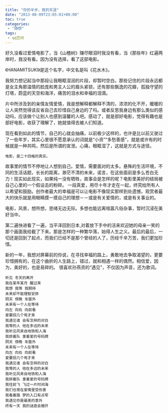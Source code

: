 ```yaml
---
title: "你的半步，我的天涯"
date: "2013-08-09T23:05:01+08:00"
toc: true
categories:
 - "随想"
tags:
 - qq空间
---
```


好久没看过爱情电影了，当《山楂树》赚尽眼泪时我没有看，当《那些年》红遍两岸时，我没有看。因为没有选择，看了这部电影。

《HANAMITSUKI》是这个名字，中文名是叫《花水木》。

我努力想记起当中那段让我眼眶湿润的片段，却暂时空白。那些记住的片段永远都是女主角那温情的脸庞和男主人公的眉头紧锁，还有那些飘逸的花瓣，孤独守望的灯塔，蔚蓝的天空和海洋，痛苦的泪水和幸福的泪滴。

片中所涉及到的亲情友情爱情，我是想解释都解释不清的，浓浓的化不开，暖暖的让人突然觉得该反省自己去珍惜自己身边的了吗。或者反思我身边有那么类似的感动吗，应该做个让别人也感到温馨的人吧。感动了，就是部好电影，觉得有趣也是部好电影，收获了理解了，她就值得去被人们知道。

现在看到如此的情节，自己的心就会抽痛，以前极少这样的，也许是比以前又驶过了一些年岁，其实心里很不愿意承认的词就是“小资”“多愁善感”，就是或许有的时候就是一种共鸣，然后是所谓的宣泄。心痛，眼眶湿了，这就是方式与途径。

    电影，是二十四格的真实。 

故事里的情节不停地让人想到自己。爱情，需要面对的太多。悬殊的生活环境，不同的生活话题，长长的距离，渺茫不清的未来，诺言，在这些面前是多么苍白无力！现实如此现实，如果纯一没有牺牲，故事会是怎样的呢？电影里美好的结局被自己心里的一个假设击的粉碎。 一段真爱，用尽十年才走在一起，终究给所有人以希望和鼓励。创作者最大的幸福是可以让电影不像现实那样到处遗憾，观赏者最大的快乐就是用眼睛摸一摸自己的理想－－或是有关爱情的，或是有关事业的。

电影，风景，想所想，思绪无边无际。多想也能远离喧嚣凡俗杂事，暂时沉浸在美好当中。

第二遍快进看了一遍，当平泽回到日本,对着放下手中的活来欢迎她的母亲一笑的那个画面我给截了下来。那是怎样的一种繁华落，始得人生之义。最后的最后，一切还是回到了起点，而我们已经不是那个曾经的人了，历经千辛万苦，我们更加珍惜。

新的一年，我想对屏幕前的你说，在寻找幸福的路上，勇敢地去争取渴望的，更要珍惜拥有的，在这个曲折的人生路上，错过，就和相遇一样的偶然。相信爱，因为，美好的，也是易碎的。
很喜欢孙燕资的“遇见”，不仅因为声音，还为歌词。
```text
听见 冬天的离开
我在某年某月 醒过来
我想 我等 我期待
未来却不能理智安排
阴天 傍晚 车窗外
未来有一个人在等待
向左 向右 向前看
爱要拐几个弯才来
我遇见谁 会有怎样的对白
我等的人 他在多远的未来
我听见风来自地铁和人海
我排着队 拿着爱的号码牌
阴天 傍晚 车窗外
未来有一个人在等待
向左 向右 向前看
爱要拐几个弯才来
我遇见谁 会有怎样的对白
我等的人 他在多远的未来
我听见风来自地铁和人海
我排着队 拿着爱的号码牌
我往前飞 飞过一片时间海
我们也常在爱情里受伤害
我看着路 梦的入口有点窄
我遇见你是最美的意外
终有一天 我的谜底会揭开
```